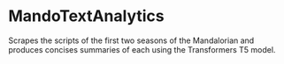 # MandoTextAnalytics
Scrapes the scripts of the first two seasons of the Mandalorian and produces concises summaries of each using the Transformers T5 model.
